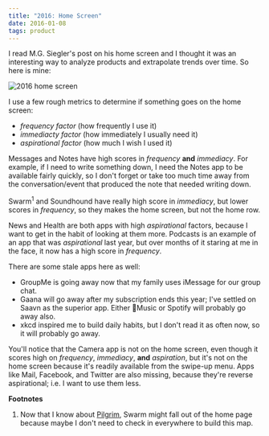 ```yaml
---
title: "2016: Home Screen"
date: 2016-01-08
tags: product
---
```


I read M.G. Siegler's post on his home screen and I thought it was
an interesting way to analyze products and extrapolate trends over time.
So here is mine:

![2016 home screen](/images/2016-home-screen.jpg)

I use a few rough metrics to determine if something goes on the home screen:

-   _frequency factor_ (how frequently I use it)
-   _immediacty factor_ (how immediately I usually need it)
-   _aspirational factor_ (how much I wish I used it)

Messages and Notes have high scores in _frequency_ **and** _immediacy_.
For example, if I need to write something down, I need the Notes app to be
available fairly quickly, so I don't forget or take too much time away from
the conversation/event that produced the note that needed writing down.

Swarm<sup>1</sup> and Soundhound have really high score in _immediacy_, but
lower scores in _frequency_, so they makes the home screen,
but not the home row.

News and Health are both apps with high _aspirational_ factors, because I want to
get in the habit of looking at them more. Podcasts is an example of an app
that was _aspirational_ last year, but over months of it staring at me in the
face, it now has a high score in _frequency_.

There are some stale apps here as well:

-   GroupMe is going away now that my family uses iMessage for our group chat.
-   Gaana will go away after my subscription ends this year; I've settled
    on Saavn as the superior app. Either Music or Spotify will probably go away also.
-   xkcd inspired me to build daily habits, but I don't read it as often now, so
    it will probably go away.

You'll notice that the Camera app is not on the home screen, even though it scores
high on _frequency_, _immediacy_, **and** _aspiration_, but it's not on
the home screen because it's readily available from the swipe-up menu. Apps like
Mail, Facebook, and Twitter are also missing, because they're reverse aspirational;
i.e. I want to use them less.

**Footnotes**

1. Now that I know about [Pilgrim][1], Swarm might fall out of the home page
   because maybe I don't need to check in everywhere to build this map.

[1]: http://www.techinsider.io/inside-foursquares-pilgrim-technology-2015-12

